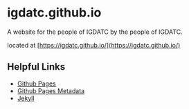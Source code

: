 # igdatc.github.io

A website for the people of IGDATC by the people of IGDATC.

located at [https://igdatc.github.io/](https://igdatc.github.io/)

## Helpful Links
* [Github Pages](https://pages.github.com/)
* [Github Pages Metadata](https://help.github.com/en/articles/repository-metadata-on-github-pages)
* [Jekyll](https://jekyllrb.com/docs/)
